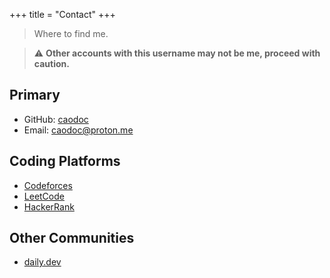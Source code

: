 +++
title = "Contact"
+++

> Where to find me.

> ⚠️ **Other accounts with this username may not be me, proceed with caution.**

## Primary
+ GitHub: [caodoc](https://github.com/caodoc)
+ Email: [caodoc@proton.me](mailto:caodoc@proton.me)

## Coding Platforms
+ [Codeforces](https://codeforces.com/profile/caodoc)
+ [LeetCode](https://leetcode.com/u/caodoc/)
+ [HackerRank](https://www.hackerrank.com/profile/caodoc)

## Other Communities
+ [daily.dev](https://app.daily.dev/caodoc)